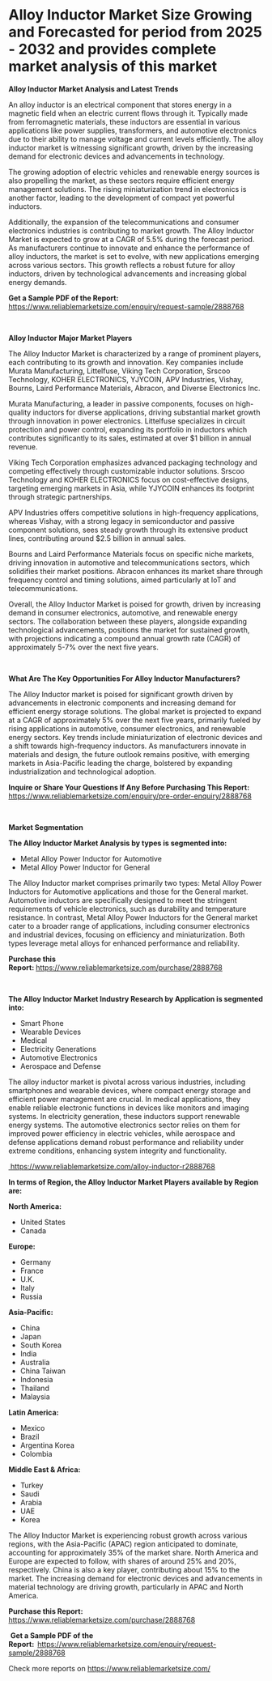 <p><h1>Alloy Inductor Market Size Growing and Forecasted for period from 2025 - 2032 and provides complete market analysis of this market</h1></p><p><strong>Alloy Inductor Market Analysis and Latest Trends</strong></p>
<p><p>An alloy inductor is an electrical component that stores energy in a magnetic field when an electric current flows through it. Typically made from ferromagnetic materials, these inductors are essential in various applications like power supplies, transformers, and automotive electronics due to their ability to manage voltage and current levels efficiently. The alloy inductor market is witnessing significant growth, driven by the increasing demand for electronic devices and advancements in technology.</p><p>The growing adoption of electric vehicles and renewable energy sources is also propelling the market, as these sectors require efficient energy management solutions. The rising miniaturization trend in electronics is another factor, leading to the development of compact yet powerful inductors. </p><p>Additionally, the expansion of the telecommunications and consumer electronics industries is contributing to market growth. The Alloy Inductor Market is expected to grow at a CAGR of 5.5% during the forecast period. As manufacturers continue to innovate and enhance the performance of alloy inductors, the market is set to evolve, with new applications emerging across various sectors. This growth reflects a robust future for alloy inductors, driven by technological advancements and increasing global energy demands.</p></p>
<p><strong>Get a Sample PDF of the Report:&nbsp;</strong> <a href="https://www.reliablemarketsize.com/enquiry/request-sample/2888768?utm_campaign=3307&utm_medium=2&utm_source=Github&utm_content=ia&utm_term=14032025&utm_id=alloy-inductor">https://www.reliablemarketsize.com/enquiry/request-sample/2888768</a></p>
<p>&nbsp;</p>
<p><strong>Alloy Inductor Major Market Players</strong></p>
<p><p>The Alloy Inductor Market is characterized by a range of prominent players, each contributing to its growth and innovation. Key companies include Murata Manufacturing, Littelfuse, Viking Tech Corporation, Srscoo Technology, KOHER ELECTRONICS, YJYCOIN, APV Industries, Vishay, Bourns, Laird Performance Materials, Abracon, and Diverse Electronics Inc. </p><p>Murata Manufacturing, a leader in passive components, focuses on high-quality inductors for diverse applications, driving substantial market growth through innovation in power electronics. Littelfuse specializes in circuit protection and power control, expanding its portfolio in inductors which contributes significantly to its sales, estimated at over $1 billion in annual revenue.</p><p>Viking Tech Corporation emphasizes advanced packaging technology and competing effectively through customizable inductor solutions. Srscoo Technology and KOHER ELECTRONICS focus on cost-effective designs, targeting emerging markets in Asia, while YJYCOIN enhances its footprint through strategic partnerships.</p><p>APV Industries offers competitive solutions in high-frequency applications, whereas Vishay, with a strong legacy in semiconductor and passive component solutions, sees steady growth through its extensive product lines, contributing around $2.5 billion in annual sales.</p><p>Bourns and Laird Performance Materials focus on specific niche markets, driving innovation in automotive and telecommunications sectors, which solidifies their market positions. Abracon enhances its market share through frequency control and timing solutions, aimed particularly at IoT and telecommunications.</p><p>Overall, the Alloy Inductor Market is poised for growth, driven by increasing demand in consumer electronics, automotive, and renewable energy sectors. The collaboration between these players, alongside expanding technological advancements, positions the market for sustained growth, with projections indicating a compound annual growth rate (CAGR) of approximately 5-7% over the next five years.</p></p>
<p>&nbsp;</p>
<p><strong>What Are The Key Opportunities For Alloy Inductor Manufacturers?</strong></p>
<p><p>The Alloy Inductor market is poised for significant growth driven by advancements in electronic components and increasing demand for efficient energy storage solutions. The global market is projected to expand at a CAGR of approximately 5% over the next five years, primarily fueled by rising applications in automotive, consumer electronics, and renewable energy sectors. Key trends include miniaturization of electronic devices and a shift towards high-frequency inductors. As manufacturers innovate in materials and design, the future outlook remains positive, with emerging markets in Asia-Pacific leading the charge, bolstered by expanding industrialization and technological adoption.</p></p>
<p><strong>Inquire or Share Your Questions If Any Before Purchasing This Report:</strong> <a href="https://www.reliablemarketsize.com/enquiry/pre-order-enquiry/2888768?utm_campaign=3307&utm_medium=2&utm_source=Github&utm_content=ia&utm_term=14032025&utm_id=alloy-inductor">https://www.reliablemarketsize.com/enquiry/pre-order-enquiry/2888768</a></p>
<p>&nbsp;</p>
<p><strong>Market Segmentation</strong></p>
<p><strong>The Alloy Inductor Market Analysis by types is segmented into:</strong></p>
<p><ul><li>Metal Alloy Power Inductor for Automotive</li><li>Metal Alloy Power Inductor for General</li></ul></p>
<p><p>The Alloy Inductor market comprises primarily two types: Metal Alloy Power Inductors for Automotive applications and those for the General market. Automotive inductors are specifically designed to meet the stringent requirements of vehicle electronics, such as durability and temperature resistance. In contrast, Metal Alloy Power Inductors for the General market cater to a broader range of applications, including consumer electronics and industrial devices, focusing on efficiency and miniaturization. Both types leverage metal alloys for enhanced performance and reliability.</p></p>
<p><strong>Purchase this Report:&nbsp;</strong><a href="https://www.reliablemarketsize.com/purchase/2888768?utm_campaign=3307&utm_medium=2&utm_source=Github&utm_content=ia&utm_term=14032025&utm_id=alloy-inductor">https://www.reliablemarketsize.com/purchase/2888768</a></p>
<p>&nbsp;</p>
<p><strong>The Alloy Inductor Market Industry Research by Application is segmented into:</strong></p>
<p><ul><li>Smart Phone</li><li>Wearable Devices</li><li>Medical</li><li>Electricity Generations</li><li>Automotive Electronics</li><li>Aerospace and Defense</li></ul></p>
<p><p>The alloy inductor market is pivotal across various industries, including smartphones and wearable devices, where compact energy storage and efficient power management are crucial. In medical applications, they enable reliable electronic functions in devices like monitors and imaging systems. In electricity generation, these inductors support renewable energy systems. The automotive electronics sector relies on them for improved power efficiency in electric vehicles, while aerospace and defense applications demand robust performance and reliability under extreme conditions, enhancing system integrity and functionality.</p></p>
<p><a href="https://www.reliablemarketsize.com/alloy-inductor-r2888768?utm_campaign=3307&utm_medium=2&utm_source=Github&utm_content=ia&utm_term=14032025&utm_id=alloy-inductor">&nbsp;https://www.reliablemarketsize.com/alloy-inductor-r2888768</a></p>
<p><strong>In terms of Region, the Alloy Inductor Market Players available by Region are:</strong></p>
<p>
    <p> <strong> North America: </strong>
        <ul>
            <li>United States</li>
            <li>Canada</li>
        </ul>
        </p> 
    <p> <strong> Europe: </strong>
        <ul>
            <li>Germany</li>
            <li>France</li>
            <li>U.K.</li>
            <li>Italy</li>
            <li>Russia</li>
        </ul>
        </p> 
    <p> <strong> Asia-Pacific: </strong>
        <ul>
            <li>China</li>
            <li>Japan</li>
            <li>South Korea</li>
            <li>India</li>
            <li>Australia</li>
            <li>China Taiwan</li>
            <li>Indonesia</li>
            <li>Thailand</li>
            <li>Malaysia</li>
        </ul>
        </p> 
    <p> <strong> Latin America: </strong>
        <ul>
            <li>Mexico</li>
            <li>Brazil</li>
            <li>Argentina Korea</li>
            <li>Colombia</li>
        </ul>
        </p> 
    <p> <strong> Middle East & Africa: </strong>
        <ul>
            <li>Turkey</li>
            <li>Saudi</li>
            <li>Arabia</li>
            <li>UAE</li>
            <li>Korea</li>
        </ul>
    </p>
    </p>
<p><p>The Alloy Inductor Market is experiencing robust growth across various regions, with the Asia-Pacific (APAC) region anticipated to dominate, accounting for approximately 35% of the market share. North America and Europe are expected to follow, with shares of around 25% and 20%, respectively. China is also a key player, contributing about 15% to the market. The increasing demand for electronic devices and advancements in material technology are driving growth, particularly in APAC and North America.</p></p>
<p><strong>Purchase this Report: </strong><a href="https://www.reliablemarketsize.com/purchase/2888768?utm_campaign=3307&utm_medium=2&utm_source=Github&utm_content=ia&utm_term=14032025&utm_id=alloy-inductor">https://www.reliablemarketsize.com/purchase/2888768</a></p>
<p>&nbsp;<strong>Get a Sample PDF of the Report:&nbsp;&nbsp;</strong><a href="https://www.reliablemarketsize.com/enquiry/request-sample/2888768?utm_campaign=3307&utm_medium=2&utm_source=Github&utm_content=ia&utm_term=14032025&utm_id=alloy-inductor">https://www.reliablemarketsize.com/enquiry/request-sample/2888768</a></p>
<p><strong></strong></p>
<p>Check more reports on <a href="https://www.reliablemarketsize.com/?utm_campaign=3307&utm_medium=2&utm_source=Github&utm_content=ia&utm_term=14032025&utm_id=alloy-inductor">https://www.reliablemarketsize.com/</a></p>